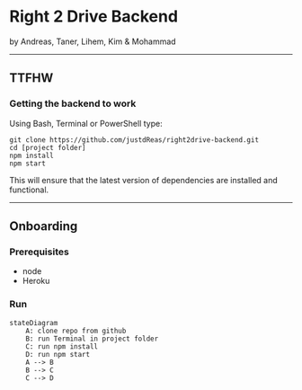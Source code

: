 # Right 2 Drive Backend
by Andreas, Taner, Lihem, Kim & Mohammad

---
## TTFHW
### Getting the backend to work
Using Bash, Terminal or PowerShell type:

```
git clone https://github.com/justdReas/right2drive-backend.git
cd [project folder]
npm install
npm start
```
This will ensure that the latest version of dependencies are installed and functional.

---
## Onboarding
### Prerequisites

* node
* Heroku

### Run

```mermaid
stateDiagram
    A: clone repo from github
    B: run Terminal in project folder
    C: run npm install
    D: run npm start
    A --> B
    B --> C
    C --> D
```

